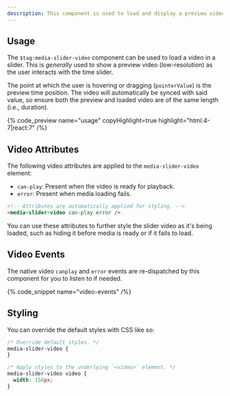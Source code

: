 ```yaml
---
description: This component is used to load and display a preview video over a slider.
---
```


## Usage

The `$tag:media-slider-video` component can be used to load a video in a slider.
This is _generally_ used to show a preview video (low-resolution) as the user interacts with the
time slider.

The point at which the user is hovering or dragging (`pointerValue`) is the preview time position.
The video will automatically be synced with said value, so ensure both the preview and loaded
video are of the same length (i.e., duration).

{% code_preview name="usage" copyHighlight=true highlight="html:4-7|react:7" /%}

## Video Attributes

The following video attributes are applied to the `media-slider-video` element:

- `can-play`: Present when the video is ready for playback.
- `error`: Present when media loading fails.

```html
<!-- Attributes are automatically applied for styling. -->
<media-slider-video can-play error />
```

You can use these attributes to further style the slider video as it's being loaded, such as hiding
it before media is ready or if it fails to load.

## Video Events

The native video `canplay` and `error` events are re-dispatched by this component for you to
listen to if needed.

{% code_snippet name="video-events" /%}

## Styling

You can override the default styles with CSS like so:

```css
/* Override default styles. */
media-slider-video {
}

/* Apply styles to the underlying `<video>` element. */
media-slider-video video {
  width: 156px;
}
```
